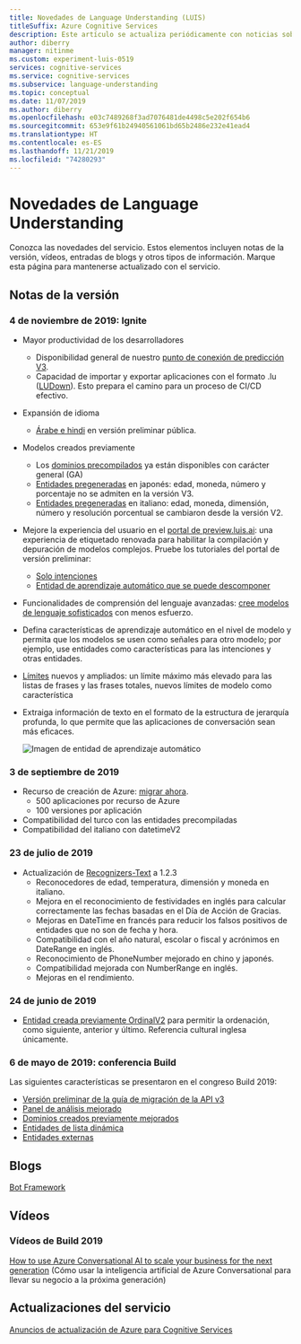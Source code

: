 ```yaml
---
title: Novedades de Language Understanding (LUIS)
titleSuffix: Azure Cognitive Services
description: Este artículo se actualiza periódicamente con noticias sobre la API de Language Understanding de Azure Cognitive Services.
author: diberry
manager: nitinme
ms.custom: experiment-luis-0519
services: cognitive-services
ms.service: cognitive-services
ms.subservice: language-understanding
ms.topic: conceptual
ms.date: 11/07/2019
ms.author: diberry
ms.openlocfilehash: e03c7489268f3ad7076481de4498c5e202f654b6
ms.sourcegitcommit: 653e9f61b24940561061bd65b2486e232e41ead4
ms.translationtype: HT
ms.contentlocale: es-ES
ms.lasthandoff: 11/21/2019
ms.locfileid: "74280293"
---
```

# <a name="whats-new-in-language-understanding"></a>Novedades de Language Understanding

Conozca las novedades del servicio. Estos elementos incluyen notas de la versión, vídeos, entradas de blogs y otros tipos de información. Marque esta página para mantenerse actualizado con el servicio.  

## <a name="release-notes"></a>Notas de la versión 

### <a name="november-4-2019---ignite"></a>4 de noviembre de 2019: Ignite

* Mayor productividad de los desarrolladores
    * Disponibilidad general de nuestro [punto de conexión de predicción V3](luis-migration-api-v3.md). 
    * Capacidad de importar y exportar aplicaciones con el formato .lu ([LUDown](https://github.com/microsoft/botbuilder-tools/tree/master/packages/Ludown)). Esto prepara el camino para un proceso de CI/CD efectivo. 
* Expansión de idioma
    * [Árabe e hindi](luis-language-support.md) en versión preliminar pública.
* Modelos creados previamente
    * Los [dominios precompilados](luis-reference-prebuilt-domains.md) ya están disponibles con carácter general (GA)
    * [Entidades pregeneradas](luis-reference-prebuilt-entities.md#japanese-entity-support) en japonés: edad, moneda, número y porcentaje no se admiten en la versión V3.
    * [Entidades pregeneradas](luis-reference-prebuilt-entities.md#italian-entity-support) en italiano: edad, moneda, dimensión, número y resolución porcentual se cambiaron desde la versión V2.
* Mejore la experiencia del usuario en el [portal de preview.luis.ai](https://preview.luis.ai): una experiencia de etiquetado renovada para habilitar la compilación y depuración de modelos complejos. Pruebe los tutoriales del portal de versión preliminar:
    * [Solo intenciones](tutorial-intents-only.md)
    * [Entidad de aprendizaje automático que se puede descomponer](tutorial-machine-learned-entity.md) 
* Funcionalidades de comprensión del lenguaje avanzadas: [cree modelos de lenguaje sofisticados](luis-concept-entity-types.md) con menos esfuerzo. 
* Defina características de aprendizaje automático en el nivel de modelo y permita que los modelos se usen como señales para otro modelo; por ejemplo, use entidades como características para las intenciones y otras entidades.
* [Límites](luis-boundaries.md) nuevos y ampliados: un límite máximo más elevado para las listas de frases y las frases totales, nuevos límites de modelo como característica
* Extraiga información de texto en el formato de la estructura de jerarquía profunda, lo que permite que las aplicaciones de conversación sean más eficaces.

    ![Imagen de entidad de aprendizaje automático](./media/whats-new/deep-entity-extraction-example.png)

### <a name="september-3-2019"></a>3 de septiembre de 2019

* Recurso de creación de Azure: [migrar ahora](luis-migration-authoring.md).
    * 500 aplicaciones por recurso de Azure
    * 100 versiones por aplicación
* Compatibilidad del turco con las entidades precompiladas
* Compatibilidad del italiano con datetimeV2

### <a name="july-23-2019"></a>23 de julio de 2019

* Actualización de [Recognizers-Text](https://github.com/microsoft/Recognizers-Text/releases/tag/dotnet-v1.2.3) a 1.2.3
    * Reconocedores de edad, temperatura, dimensión y moneda en italiano.
    * Mejora en el reconocimiento de festividades en inglés para calcular correctamente las fechas basadas en el Día de Acción de Gracias.
    * Mejoras en DateTime en francés para reducir los falsos positivos de entidades que no son de fecha y hora.
    * Compatibilidad con el año natural, escolar o fiscal y acrónimos en DateRange en inglés.
    * Reconocimiento de PhoneNumber mejorado en chino y japonés.
    * Compatibilidad mejorada con NumberRange en inglés.
    * Mejoras en el rendimiento.

### <a name="june-24-2019"></a>24 de junio de 2019

* [Entidad creada previamente OrdinalV2](luis-reference-prebuilt-ordinal-v2.md) para permitir la ordenación, como siguiente, anterior y último. Referencia cultural inglesa únicamente.

### <a name="may-6-2019---build-conference"></a>6 de mayo de 2019: conferencia Build

Las siguientes características se presentaron en el congreso Build 2019:

* [Versión preliminar de la guía de migración de la API v3](luis-migration-api-v3.md)
* [Panel de análisis mejorado](luis-how-to-use-dashboard.md)
* [Dominios creados previamente mejorados](luis-reference-prebuilt-domains.md) 
* [Entidades de lista dinámica](luis-migration-api-v3.md#dynamic-lists-passed-in-at-prediction-time)
* [Entidades externas](luis-migration-api-v3.md#external-entities-passed-in-at-prediction-time)

## <a name="blogs"></a>Blogs

[Bot Framework](https://blog.botframework.com/)

## <a name="videos"></a>Vídeos

### <a name="2019-build-videos"></a>Vídeos de Build 2019

[How to use Azure Conversational AI to scale your business for the next generation](https://www.youtube.com/watch?v=_k97jd-csuk&feature=youtu.be) (Cómo usar la inteligencia artificial de Azure Conversational para llevar su negocio a la próxima generación)

## <a name="service-updates"></a>Actualizaciones del servicio

[Anuncios de actualización de Azure para Cognitive Services](https://azure.microsoft.com/updates/?product=cognitive-services)
